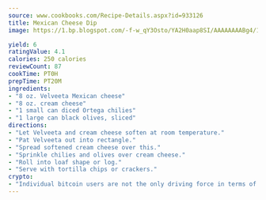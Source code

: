 ```yaml
---
source: www.cookbooks.com/Recipe-Details.aspx?id=933126
title: Mexican Cheese Dip
image: https://1.bp.blogspot.com/-f-w_qY3Osto/YA2H0aap8SI/AAAAAAAABg4/17myAO5s9b8JksYvWDXpYkaDlcY0g6k_gCLcBGAsYHQ/s296/3.png

yield: 6
ratingValue: 4.1
calories: 250 calories
reviewCount: 87
cookTime: PT0H
prepTime: PT20M
ingredients:
- "8 oz. Velveeta Mexican cheese"
- "8 oz. cream cheese"
- "1 small can diced Ortega chilies"
- "1 large can black olives, sliced"
directions:
- "Let Velveeta and cream cheese soften at room temperature."
- "Pat Velveeta out into rectangle."
- "Spread softened cream cheese over this."
- "Sprinkle chilies and olives over cream cheese."
- "Roll into loaf shape or log."
- "Serve with tortilla chips or crackers."
crypto:
- "Individual bitcoin users are not the only driving force in terms of securing the bitcoin network."
---
```

